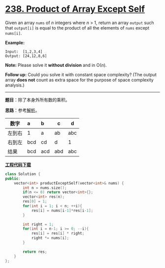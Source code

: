 # [238. Product of Array Except Self](https://leetcode.com/problems/product-of-array-except-self/)

Given an array `nums` of *n* integers where *n* > 1,  return an array `output` such that `output[i]` is equal to the product of all the elements of `nums` except `nums[i]`.

**Example:**

```
Input:  [1,2,3,4]
Output: [24,12,8,6]
```

**Note:** Please solve it **without division** and in O(*n*).

**Follow up:**
Could you solve it with constant space complexity? (The output array **does not** count as extra space for the purpose of space complexity analysis.)

-----

**题目**：除了本身外所有数的乘积。

**思路**：参考[解析](https://leetcode.com/problems/product-of-array-except-self/discuss/65622/Simple-Java-solution-in-O(n)-without-extra-space)。

| 数字   | a    | b    | c    | d    |
| ------ | :--- | :--- | ---- | ---- |
| 左到右 | 1    | a    | ab   | abc  |
| 右到左 | bcd  | cd   | d    | 1    |
| 结果   | bcd  | acd  | abd  | abc  |

[**工程代码下载**](https://github.com/shenkh/leetcode)

```cpp
class Solution {
public:
    vector<int> productExceptSelf(vector<int>& nums) {
        int n = nums.size();
        if(n <= 0) return vector<int>{};
        vector<int> res(n);
        res[0] = 1;
        for(int i = 1; i < n; ++i){
            res[i] = nums[i-1]*res[i-1]; 
        }
        
        int right = 1;
        for(int i = n-1; i >= 0; --i){
            res[i] = res[i] * right;
            right *= nums[i];
        }
        
        return res;
    }
};
```
